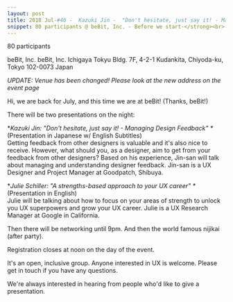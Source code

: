```yaml
---
layout: post
title: 2018 Jul-#46 -  Kazuki Jin -  "Don't hesitate, just say it! - Managing Designers Feedback" and Julie Schiller -  "A strengths-based approach to your UX career"
snippet: 80 participants @ beBit, Inc. - Before we start-</strong><br> <em>Just a message from the organisers - if you reserve a -
---
```

80 participants

beBit, Inc. beBit, Inc. Ichigaya Tokyu Bldg. 7F, 4-2-1 Kudankita, Chiyoda-ku, Tokyo 102-0073 Japan

<em>UPDATE: Venue has been changed! Please look at the new address on the event page</em> 

Hi, we are back for July, and this time we are at beBit! (Thanks, beBit!)

There will be two presentations on the night:

*<em>Kazuki Jin: "Don't hesitate, just say it! - Managing Design Feedback"  *</em> (Presentation in Japanese w/ English Subtitles)<br>
Getting feedback from other designers is valuable and it's also nice to receive. However, what should you, as a designer, aim to get from your feedback from other designers? Based on his experience, Jin-san will talk about managing and understanding designer feedback. Jin-san is a UX Designer and Project Manager at Goodpatch, Shibuya. 

*<em>Julie Schiller: "A strengths-based approach to your UX career" *</em> (Presentation in English)<br>
Julie will be talking about how to focus on your areas of strength to unlock you UX superpowers and grow your UX career. Julie is a UX Research Manager at Google in California.

Then there will be networking until 9pm. And then the world famous nijikai (after party).

Registration closes at noon on the day of the event.

It's an open, inclusive group. Anyone interested in UX is welcome. Please get in touch if you have any questions.

We're always interested in hearing from people who'd like to give a presentation.

